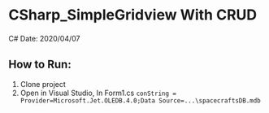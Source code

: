 # CSharp_SimpleGridview With CRUD 
C#
Date: 2020/04/07  　
## How to Run:
1. Clone project
2. Open in Visual Studio, 
In Form1.cs
    `conString = Provider=Microsoft.Jet.OLEDB.4.0;Data Source=...\spacecraftsDB.mdb`  